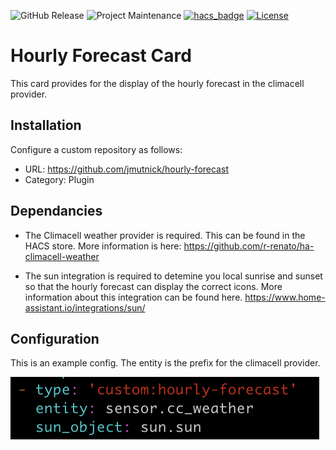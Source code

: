 ![GitHub Release][releases-shield]
![Project Maintenance][maintainer-shield]
[![hacs_badge][hacs-shield]](https://github.com/custom-components/hacs)
[![License][license-shield]](LICENSE)
# Hourly Forecast Card

This card provides for the display of the hourly forecast in the climacell provider.

## Installation
Configure a custom repository as follows:
* URL: https://github.com/jmutnick/hourly-forecast
* Category: Plugin

## Dependancies
* The Climacell weather provider is required.  This can be found in the HACS store.  More information is here:  https://github.com/r-renato/ha-climacell-weather

* The sun integration is required to detemine you local sunrise and sunset so that the hourly forecast can display the correct icons.  More information about this integration can be found here.  https://www.home-assistant.io/integrations/sun/

## Configuration

This is an example config.  The entity is the prefix for the climacell provider.

![config](config.png)

[license-shield]: https://img.shields.io/github/license/jmutnick/hourly-forecast
[releases-shield]: https://img.shields.io/github/v/release/jmutnick/hourly-forecast
[hacs-shield]: https://img.shields.io/badge/HACS-Default-orange.svg
[maintainer-shield]: https://img.shields.io/badge/maintainer-jmutnick-blue?logo=javascript]
